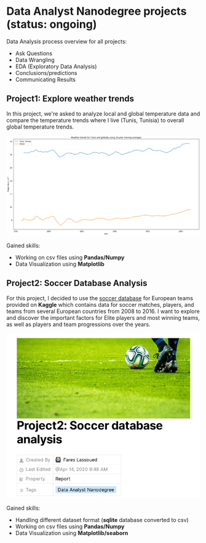 # Data Analyst Nanodegree projects (status: ongoing)

Data Analysis process overview for all projects:
  - Ask Questions
  - Data Wrangling
  - EDA (Exploratory Data Analysis)
  - Conclusions/predictions
  - Communicating Results

## Project1: Explore weather trends

In this project, we're asked to analyze local and global temperature data and compare the temperature trends where I live (Tunis, Tunisia) to overall global temperature trends.
<p align='center'> <img src='Project1/Project Explore weather trends/Untitled 1.png'> </p>

Gained skills:
  - Working on csv files using **Pandas/Numpy**
  - Data Visualization using **Matplotlib**

## Project2: Soccer Database Analysis 

For this project, I decided to use the [soccer database](https://www.kaggle.com/hugomathien/soccer) for European teams provided on **Kaggle** which contains data for soccer matches, players, and
teams from several European countries from 2008 to 2016. I want to explore
and discover the important factors for Elite players and most winning teams,
as well as players and team progressions over the years.
<p align='center'> <img src='Project2/images/Screenshot 2020-04-14 10:35:26.png'> </p>

Gained skills:
  - Handling different dataset format (**sqlite** database converted to csv)
  - Working on csv files using **Pandas/Numpy**
  - Data Visualization using **Matplotlib/seaborn**
